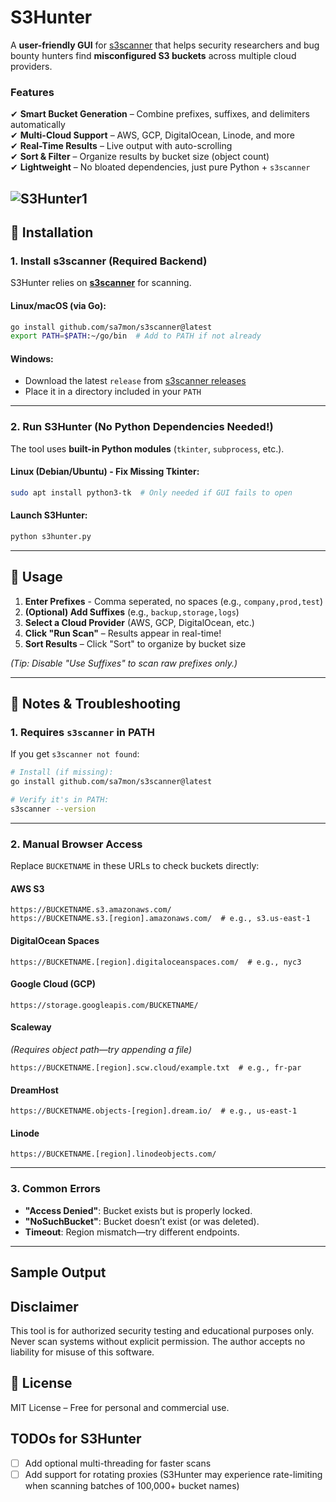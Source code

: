 # S3Hunter
 
A **user-friendly GUI** for [s3scanner](https://github.com/sa7mon/s3scanner) that helps security researchers and bug bounty hunters find **misconfigured S3 buckets** across multiple cloud providers.  

### **Features**  
✔ **Smart Bucket Generation** – Combine prefixes, suffixes, and delimiters automatically  
✔ **Multi-Cloud Support** – AWS, GCP, DigitalOcean, Linode, and more  
✔ **Real-Time Results** – Live output with auto-scrolling  
✔ **Sort & Filter** – Organize results by bucket size (object count)  
✔ **Lightweight** – No bloated dependencies, just pure Python + `s3scanner`  

![S3Hunter1](https://github.com/user-attachments/assets/97a7953a-27ec-495c-a253-bcafd5e4eb87)
---

## **🚀 Installation**  

### **1. Install s3scanner (Required Backend)**  
S3Hunter relies on **[s3scanner](https://github.com/sa7mon/s3scanner)** for scanning.  

#### **Linux/macOS (via Go):**  
```bash
go install github.com/sa7mon/s3scanner@latest
export PATH=$PATH:~/go/bin  # Add to PATH if not already
```

#### **Windows:**  
- Download the latest `release` from [s3scanner releases](https://github.com/sa7mon/s3scanner/releases)  
- Place it in a directory included in your `PATH`  

---

### **2. Run S3Hunter (No Python Dependencies Needed!)**  
The tool uses **built-in Python modules** (`tkinter`, `subprocess`, etc.).  

#### **Linux (Debian/Ubuntu) - Fix Missing Tkinter:**  
```bash
sudo apt install python3-tk  # Only needed if GUI fails to open
```

#### **Launch S3Hunter:**  
```bash
python s3hunter.py
```

---

## **🎯 Usage**  
1. **Enter Prefixes** - Comma seperated, no spaces (e.g., `company,prod,test`)  
2. **(Optional) Add Suffixes** (e.g., `backup,storage,logs`)  
3. **Select a Cloud Provider** (AWS, GCP, DigitalOcean, etc.)  
4. **Click "Run Scan"** – Results appear in real-time!  
5. **Sort Results** – Click "Sort" to organize by bucket size  

*(Tip: Disable "Use Suffixes" to scan raw prefixes only.)*  

---

## 📌 Notes & Troubleshooting  

### **1. Requires `s3scanner` in PATH**  
If you get `s3scanner not found`:  
```bash
# Install (if missing):
go install github.com/sa7mon/s3scanner@latest

# Verify it's in PATH:
s3scanner --version
```

---

### **2. Manual Browser Access**  
Replace `BUCKETNAME` in these URLs to check buckets directly:  

#### **AWS S3**  
```
https://BUCKETNAME.s3.amazonaws.com/  
https://BUCKETNAME.s3.[region].amazonaws.com/  # e.g., s3.us-east-1
```

#### **DigitalOcean Spaces**  
```
https://BUCKETNAME.[region].digitaloceanspaces.com/  # e.g., nyc3
```

#### **Google Cloud (GCP)**  
```
https://storage.googleapis.com/BUCKETNAME/   
```

#### **Scaleway**  
*(Requires object path—try appending a file)*  
```
https://BUCKETNAME.[region].scw.cloud/example.txt  # e.g., fr-par
```

#### **DreamHost**  
```
https://BUCKETNAME.objects-[region].dream.io/  # e.g., us-east-1
```

#### **Linode**  
```
https://BUCKETNAME.[region].linodeobjects.com/  
```

---

### **3. Common Errors**  
- **"Access Denied"**: Bucket exists but is properly locked.  
- **"NoSuchBucket"**: Bucket doesn’t exist (or was deleted).  
- **Timeout**: Region mismatch—try different endpoints.  

---

## **Sample Output**

## **Disclaimer**
This tool is for authorized security testing and educational purposes only. Never scan systems without explicit permission. The author accepts no liability for misuse of this software.

## **📜 License**  
MIT License – Free for personal and commercial use.

## **TODOs for S3Hunter**

- [ ] Add optional multi-threading for faster scans
- [ ] Add support for rotating proxies (S3Hunter may experience rate-limiting when scanning batches of 100,000+ bucket names) 
